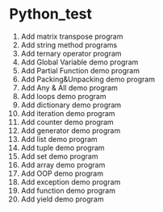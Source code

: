 # Python_test
1. Add matrix transpose program
2. Add string method programs
3. Add ternary operator program
4. Add Global Variable demo program
5. Add Partial Function demo program
6. Add Packing&Unpacking demo program
7. Add Any & All demo program
8. Add loops demo program
9. Add dictionary demo program
10. Add iteration demo program
11. Add counter demo program
12. Add generator demo program
13. Add list demo program
14. Add tuple demo program
15. Add set demo program
16. Add array demo program
17. Add OOP demo program
18. Add exception demo program
19. Add function demo program
20. Add yield demo program
